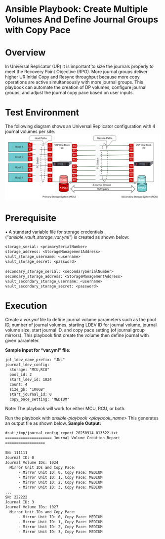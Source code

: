 # Ansible Playbook: Create Multiple Volumes And Define Journal Groups with Copy Pace
# Overview
In Universal Replicator (UR) it is important to size the journals properly to meet the Recovery Point Objective (RPO). More journal groups deliver higher UR Initial Copy and Resync throughput because more copy operations are active simultaneously with more journal groups. This playbook can automate the creation of DP volumes, configure journal groups, and adjust the journal copy pace based on user inputs.

# Test Environment
The following diagram shows an Universal Replicator configuration with 4 journal volumes per site.
![UR Diagram](./assets/HUR_Replication.png)

# Prerequisite

•	A standard variable file for storage credentials (“_ansible_vault_storage_var.yml_”) is created as shown below:

```
storage_serial: <primarySerialNumber>
storage_address: <StorageManagementAddress>
vault_storage_username: <username>
vault_storage_secret: <password>

secondary_storage_serial: <secondarySerialNumber>
secondary_storage_address: <StorageManagementAddress> 
vault_secondary_storage_username: <username>
vault_secondary_storage_secret: <password>
```
# Execution
Create a _var.yml_ file to define journal volume parameters such as the pool ID, number of journal volumes, starting LDEV ID for journal volume, journal volume size, start journal ID, and copy pace setting (of journal group mirrors). This playbook first create the volume then define journal with given parameter.

**Sample input for “var.yml” file:**
```
jnl_ldev_name_prefix: "JNL"
journal_ldev_config:
  storage: "MCU,RCU"
  pool_id: 2
  start_ldev_id: 1024
  count: 4
  size_gb: "100GB"
  start_journal_id: 0
  copy_pace_setting: "MEDIUM"
```
Note: The playbook will work for either MCU, RCU, or both.

Run the playbook with _ansible-playbook <playbook_name>_
This generates an output file as shown below.
**Sample Output:**
```
#cat /tmp/journal_config_report_20250914_013322.txt
===================== Journal Volume Creation Report ==================

SN: 111111
Journal ID: 0
Journal Volume IDs: 1024
  Mirror Unit IDs and Copy Pace:
      - Mirror Unit ID: 0, Copy Pace: MEDIUM
      - Mirror Unit ID: 1, Copy Pace: MEDIUM
      - Mirror Unit ID: 2, Copy Pace: MEDIUM
      - Mirror Unit ID: 3, Copy Pace: MEDIUM
...
SN: 222222
Journal ID: 3
Journal Volume IDs: 1027
  Mirror Unit IDs and Copy Pace:
      - Mirror Unit ID: 0, Copy Pace: MEDIUM
      - Mirror Unit ID: 1, Copy Pace: MEDIUM
      - Mirror Unit ID: 2, Copy Pace: MEDIUM
      - Mirror Unit ID: 3, Copy Pace: MEDIUM
